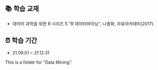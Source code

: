 ## 📚 학습 교재
* 데이터 과학을 위한 R 시리즈 5 "R 데이터마이닝", 나종화, 자유아카데미(2017)

## ⏰ 학습 기간
* 21.09.01 ~ 21.12.31

This is a folder for "Data Mining".
